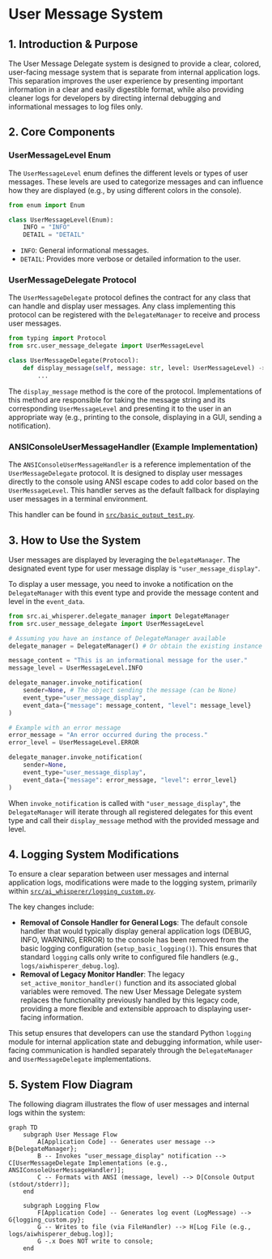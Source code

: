# User Message System

## 1. Introduction & Purpose

The User Message Delegate system is designed to provide a clear, colored, user-facing message system that is separate from internal application logs. This separation improves the user experience by presenting important information in a clear and easily digestible format, while also providing cleaner logs for developers by directing internal debugging and informational messages to log files only.

## 2. Core Components

### UserMessageLevel Enum

The `UserMessageLevel` enum defines the different levels or types of user messages. These levels are used to categorize messages and can influence how they are displayed (e.g., by using different colors in the console).

```python
from enum import Enum

class UserMessageLevel(Enum):
    INFO = "INFO"
    DETAIL = "DETAIL"
```

* `INFO`: General informational messages.
* `DETAIL`: Provides more verbose or detailed information to the user.

### UserMessageDelegate Protocol

The `UserMessageDelegate` protocol defines the contract for any class that can handle and display user messages. Any class implementing this protocol can be registered with the `DelegateManager` to receive and process user messages.

```python
from typing import Protocol
from src.user_message_delegate import UserMessageLevel

class UserMessageDelegate(Protocol):
    def display_message(self, message: str, level: UserMessageLevel) -> None:
        ...
```

The `display_message` method is the core of the protocol. Implementations of this method are responsible for taking the message string and its corresponding `UserMessageLevel` and presenting it to the user in an appropriate way (e.g., printing to the console, displaying in a GUI, sending a notification).

### ANSIConsoleUserMessageHandler (Example Implementation)

The `ANSIConsoleUserMessageHandler` is a reference implementation of the `UserMessageDelegate` protocol. It is designed to display user messages directly to the console using ANSI escape codes to add color based on the `UserMessageLevel`. This handler serves as the default fallback for displaying user messages in a terminal environment.

This handler can be found in [`src/basic_output_test.py`](src/basic_output_test.py:1).

## 3. How to Use the System

User messages are displayed by leveraging the `DelegateManager`. The designated event type for user message display is `"user_message_display"`.

To display a user message, you need to invoke a notification on the `DelegateManager` with this event type and provide the message content and level in the `event_data`.

```python
from src.ai_whisperer.delegate_manager import DelegateManager
from src.user_message_delegate import UserMessageLevel

# Assuming you have an instance of DelegateManager available
delegate_manager = DelegateManager() # Or obtain the existing instance

message_content = "This is an informational message for the user."
message_level = UserMessageLevel.INFO

delegate_manager.invoke_notification(
    sender=None, # The object sending the message (can be None)
    event_type="user_message_display",
    event_data={"message": message_content, "level": message_level}
)

# Example with an error message
error_message = "An error occurred during the process."
error_level = UserMessageLevel.ERROR

delegate_manager.invoke_notification(
    sender=None,
    event_type="user_message_display",
    event_data={"message": error_message, "level": error_level}
)
```

When `invoke_notification` is called with `"user_message_display"`, the `DelegateManager` will iterate through all registered delegates for this event type and call their `display_message` method with the provided message and level.

## 4. Logging System Modifications

To ensure a clear separation between user messages and internal application logs, modifications were made to the logging system, primarily within [`src/ai_whisperer/logging_custom.py`](src/ai_whisperer/logging_custom.py:1).

The key changes include:

* **Removal of Console Handler for General Logs**: The default console handler that would typically display general application logs (DEBUG, INFO, WARNING, ERROR) to the console has been removed from the basic logging configuration (`setup_basic_logging()`). This ensures that standard `logging` calls only write to configured file handlers (e.g., `logs/aiwhisperer_debug.log`).
* **Removal of Legacy Monitor Handler**: The legacy `set_active_monitor_handler()` function and its associated global variables were removed. The new User Message Delegate system replaces the functionality previously handled by this legacy code, providing a more flexible and extensible approach to displaying user-facing information.

This setup ensures that developers can use the standard Python `logging` module for internal application state and debugging information, while user-facing communication is handled separately through the `DelegateManager` and `UserMessageDelegate` implementations.

## 5. System Flow Diagram

The following diagram illustrates the flow of user messages and internal logs within the system:

```mermaid
graph TD
    subgraph User Message Flow
        A[Application Code] -- Generates user message --> B{DelegateManager};
        B -- Invokes "user_message_display" notification --> C[UserMessageDelegate Implementations (e.g., ANSIConsoleUserMessageHandler)];
        C -- Formats with ANSI (message, level) --> D[Console Output (stdout/stderr)];
    end

    subgraph Logging Flow
        F[Application Code] -- Generates log event (LogMessage) --> G{logging_custom.py};
        G -- Writes to file (via FileHandler) --> H[Log File (e.g., logs/aiwhisperer_debug.log)];
        G -.x Does NOT write to console;
    end
